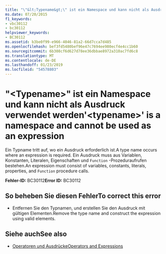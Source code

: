 ```yaml
---
title: "\"&lt;Typename&gt;\" ist ein Namespace und kann nicht als Ausdruck verwendet werden"
ms.date: 07/20/2015
f1_keywords:
- vbc30112
- bc30112
helpviewer_keywords:
- BC30112
ms.assetid: b3be0f99-e966-4046-81a2-66d7cca7d485
ms.openlocfilehash: bef3fd5480bef96e47c7694ee980ecf4e4cc1b60
ms.sourcegitcommit: 6b308cf6d627d78ee36dbbae8972a310ac7fd6c8
ms.translationtype: MT
ms.contentlocale: de-DE
ms.lasthandoff: 01/23/2019
ms.locfileid: "54578803"
---
```

# <a name="lttypenamegt-is-a-namespace-and-cannot-be-used-as-an-expression"></a><span data-ttu-id="a3bf7-102">"&lt;Typename&gt;" ist ein Namespace und kann nicht als Ausdruck verwendet werden</span><span class="sxs-lookup"><span data-stu-id="a3bf7-102">'&lt;typename&gt;' is a namespace and cannot be used as an expression</span></span>
<span data-ttu-id="a3bf7-103">Ein Typname tritt auf, wo ein Ausdruck erforderlich ist.</span><span class="sxs-lookup"><span data-stu-id="a3bf7-103">A type name occurs where an expression is required.</span></span> <span data-ttu-id="a3bf7-104">Ein Ausdruck muss aus Variablen, Konstanten, Literalen, Eigenschaften und `Function` -Prozeduraufrufen bestehen.</span><span class="sxs-lookup"><span data-stu-id="a3bf7-104">An expression must consist of variables, constants, literals, properties, and `Function` procedure calls.</span></span>  
  
 <span data-ttu-id="a3bf7-105">**Fehler-ID:** BC30112</span><span class="sxs-lookup"><span data-stu-id="a3bf7-105">**Error ID:** BC30112</span></span>  
  
## <a name="to-correct-this-error"></a><span data-ttu-id="a3bf7-106">So beheben Sie diesen Fehler</span><span class="sxs-lookup"><span data-stu-id="a3bf7-106">To correct this error</span></span>  
  
-   <span data-ttu-id="a3bf7-107">Entfernen Sie den Typnamen, und erstellen Sie den Ausdruck mit gültigen Elementen.</span><span class="sxs-lookup"><span data-stu-id="a3bf7-107">Remove the type name and construct the expression using valid elements.</span></span>  
  
## <a name="see-also"></a><span data-ttu-id="a3bf7-108">Siehe auch</span><span class="sxs-lookup"><span data-stu-id="a3bf7-108">See also</span></span>
- [<span data-ttu-id="a3bf7-109">Operatoren und Ausdrücke</span><span class="sxs-lookup"><span data-stu-id="a3bf7-109">Operators and Expressions</span></span>](../../visual-basic/programming-guide/language-features/operators-and-expressions/index.md)
